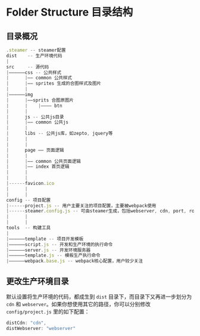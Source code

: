 # Folder Structure 目录结构

## 目录概况

```javascript
.steamer -- steamer配置
dist    -- 生产环境代码
|
src     -- 源代码
|——————css -- 公共样式
|      |—— common 公共样式
|      |—— sprites 生成的合图样式及图片
|      |
|——————img
|      |——sprits 合图原图片
|      |    |———— btn
|      |
|      js -- 公共js目录
|      |—— common 公共js
|      |
|      libs -- 公共js库，如zepto, jquery等
|      |
|      |
|      page —— 页面逻辑
|      |
|      |—— common 公共页面逻辑
|      |—— index 首页逻辑
|      |
|      |
|------favicon.ico
|      |
|      |
config -- 项目配置
|------project.js -- 用户主要关注的项目配置，主要被webpack使用
|------steamer.config.js -- 可由steamer生成，包括webserver, cdn, port, route等
|      |
|      |
tools  -- 构建工具
|
|——————template -- 项目开发模板
|——————script.js -- 开发和生产环境的执行命令
|——————server.js -- 开发环境服务器
|——————template.js -- 模板生产执行命令
|——————webpack.base.js -- webpack核心配置，用户较少关注
```

## 更改生产环境目录

默认设置将生产环境的代码，都成生到 `dist` 目录下，而目录下又再进一步划分为 `cdn` 和 `webserver`。如果你想使用其它的路径，你可以分别修改 `config/project.js` 里的如下配置：

```javascript
distCdn: "cdn",
distWebserver: "webserver"
```
